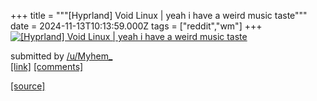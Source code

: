 +++
title = """[Hyprland] Void Linux | yeah i have a weird music taste"""
date = 2024-11-13T10:13:59.000Z
tags = ["reddit","wm"]
+++
[![[Hyprland] Void Linux | yeah i have a weird music taste](https://preview.redd.it/qed52l2x8n0e1.png?width=640&crop=smart&auto=webp&s=2aa855fcc596a77381f05113fe67845aa8204ca4 "[Hyprland] Void Linux | yeah i have a weird music taste")](https://www.reddit.com/r/unixporn/comments/1gq9q06/hyprland_void_linux_yeah_i_have_a_weird_music/)

submitted by [/u/Myhem\_](https://www.reddit.com/user/Myhem_)  
[\[link\]](https://i.redd.it/qed52l2x8n0e1.png) [\[comments\]](https://www.reddit.com/r/unixporn/comments/1gq9q06/hyprland_void_linux_yeah_i_have_a_weird_music/)

[[source]](https://www.reddit.com/r/unixporn/comments/1gq9q06/hyprland_void_linux_yeah_i_have_a_weird_music/)
